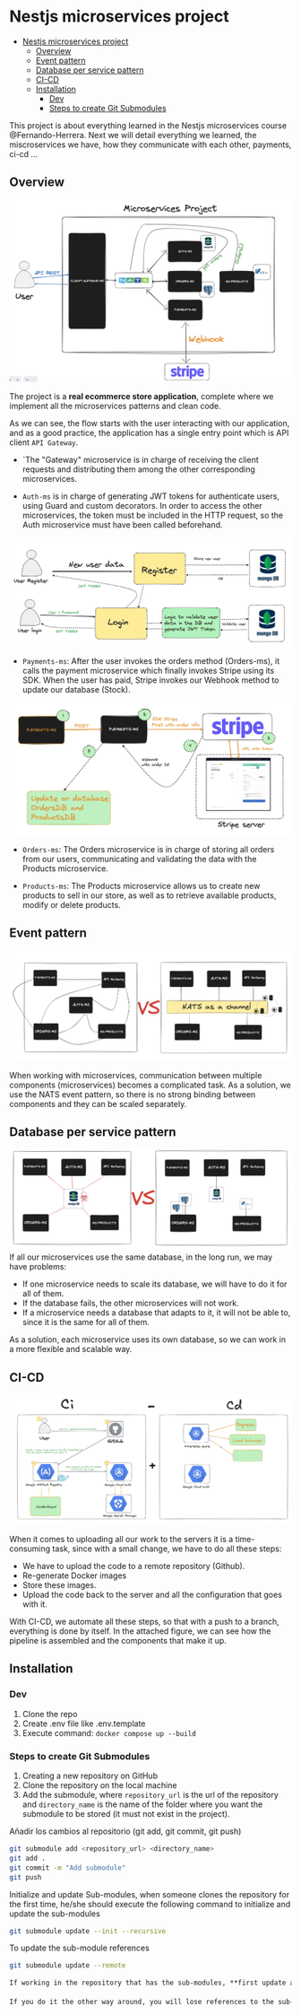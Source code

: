# Nestjs microservices project



- [Nestjs microservices project](#nestjs-microservices-project)
  - [Overview](#overview)
  - [Event pattern](#event-pattern)
  - [Database per service pattern](#database-per-service-pattern)
  - [CI-CD](#ci-cd)
  - [Installation](#installation)
    - [Dev](#dev)
    - [Steps to create Git Submodules](#steps-to-create-git-submodules)





This project is about everything learned in the Nestjs microservices course @Fernando-Herrera.
Next we will detail everything we learned, the miscroservices we have, how they communicate with each other, payments, ci-cd ...

## Overview 

![](./assets/general-project.png)

The project is a **real ecommerce store application**, complete where we implement all the microservices patterns and clean code.

As we can see, the flow starts with the user interacting with our application, and as a good practice, the application has a single entry point which is API client `API Gateway`.
    
- `The "Gateway" microservice is in charge of receiving the client requests and distributing them among the other corresponding microservices.

- `Auth-ms` is in charge of generating JWT tokens for authenticate users, using Guard and custom decorators.
       In order to access the other microservices, the token must be included in the HTTP request, so the Auth microservice must have been called beforehand.
  
![](./assets/auth-login.register.png)
    
- `Payments-ms`: After the user invokes the orders method (Orders-ms), it calls the payment microservice which finally invokes Stripe using its SDK. 
      When the user has paid, Stripe invokes our Webhook method to update our database (Stock).
  
![](./assets/payment-ms.png)

- `Orders-ms`: The Orders microservice is in charge of storing all orders from our users, communicating and validating the data with the Products microservice.
  
- `Products-ms`: The Products microservice allows us to create new products to sell in our store, as well as to retrieve available products, modify or delete products.


## Event pattern

![](./assets/nats_vs_comm.png)

When working with microservices, communication between multiple components (microservices) becomes a complicated task. As a solution, we use the NATS event pattern, so there is no strong binding between components and they can be scaled separately.

## Database per service pattern

![](./assets/db.png)
If all our microservices use the same database, in the long run, we may have problems:

- If one microservice needs to scale its database, we will have to do it for all of them.
- If the database fails, the other microservices will not work.
- If a microservice needs a database that adapts to it, it will not be able to, since it is the same for all of them.
   
As a solution, each microservice uses its own database, so we can work in a more flexible and scalable way.

## CI-CD

![](./assets/ci-cd.png)

When it comes to uploading all our work to the servers it is a time-consuming task, since with a small change, we have to do all these steps:

- We have to upload the code to a remote repository (Github).
- Re-generate Docker images
- Store these images.
- Upload the code back to the server and all the configuration that goes with it.

With CI-CD, we automate all these steps, so that with a push to a branch, everything is done by itself.
In the attached figure, we can see how the pipeline is assembled and the components that make it up.

## Installation

### Dev
1. Clone the repo
2. Create .env file like .env.template
3. Execute command: `docker compose up --build`


### Steps to create Git Submodules

1. Creating a new repository on GitHub
2. Clone the repository on the local machine
3. Add the submodule, where `repository_url` is the url of the repository and `directory_name` is the name of the folder where you want the submodule to be stored (it must not exist in the project).
   


Añadir los cambios al repositorio (git add, git commit, git push)
```bash
git submodule add <repository_url> <directory_name>
git add .
git commit -m "Add submodule"
git push
```

Initialize and update Sub-modules, when someone clones the repository for the first time, he/she should execute the following command to initialize and update the sub-modules

```bash
git submodule update --init --recursive
```

To update the sub-module references
```bash
git submodule update --remote
```


```txt
If working in the repository that has the sub-modules, **first update and push** the sub-module and **then** the main repository. 

If you do it the other way around, you will lose references to the sub-modules in the main repository and you will have to resolve conflicts.
```
